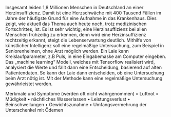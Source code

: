 Insgesamt leiden 1,8 Millionen Menschen in Deutschland an einer Herzinsuffizienz. Damit ist eine Herzschwäche mit 400 Tausend Fällen im Jahre der häufigste Grund für eine Aufnahme in das Krankenhaus. Dies zeigt, wie aktuell das Thema auch heute noch, trotz medizinischen Fortschrittes, ist.  Es ist sehr wichtig, eine Herzinsuffizienz bei allen Menschen frühzeitig  zu erkennen, denn wird eine Herzinsuffizienz rechtzeitig erkannt, steigt die Lebenserwartung deutlich. Mithilfe von künstlicher Intelligenz soll eine regelmäßige Untersuchung, zum Beispiel in Seniorenheimen, ohne Arzt möglich werden. Ein Laie kann Kreislaufparameter, z.B Puls, in eine Eingabemaske am Computer eingeben. Das „machine learning“ Modell, welches mit Tensorflow realisiert wird, analysiert die Werte und fällt dann eine Entscheidung, basierend auf alten Patientendaten. So kann der Laie dann entscheiden, ob eine Untersuchung beim Arzt nötig ist. Mit der Methode kann eine regelmäßige Untersuchung gewährleistet werden.

Merkmale und Symptome (werden oft nicht wahrgenommen)
• Luftnot 
• Müdigkeit
• nächtliches Wasserlassen 
• Leistungsverlust
• Beinschwellungen 
• Gewichtszunahme
• Umfangsvermehrung der Unterschenkel mit Ödemen

